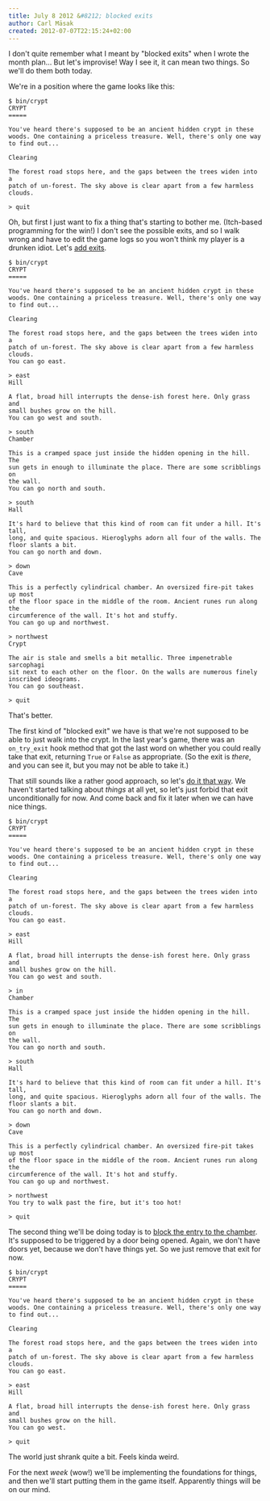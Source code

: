 ```yaml
---
title: July 8 2012 &#8212; blocked exits
author: Carl Mäsak
created: 2012-07-07T22:15:24+02:00
---
```

I don't quite remember what I meant by "blocked exits" when I wrote the month
plan... But let's improvise! Way I see it, it can mean two things. So we'll do
them both today.

We're in a position where the game looks like this:

    $ bin/crypt 
    CRYPT
    =====

    You've heard there's supposed to be an ancient hidden crypt in these
    woods. One containing a priceless treasure. Well, there's only one way
    to find out...

    Clearing

    The forest road stops here, and the gaps between the trees widen into a
    patch of un-forest. The sky above is clear apart from a few harmless clouds.

    > quit

Oh, but first I just want to fix a thing that's starting to bother me.
(Itch-based programming for the win!) I don't see the possible exits, and so I
walk wrong and have to edit the game logs so you won't think my player is a
drunken idiot. Let's [add
exits](https://github.com/masak/crypt/commit/c9841be088255a1177857b370645cf1e0562aded).

    $ bin/crypt 
    CRYPT
    =====

    You've heard there's supposed to be an ancient hidden crypt in these
    woods. One containing a priceless treasure. Well, there's only one way
    to find out...

    Clearing

    The forest road stops here, and the gaps between the trees widen into a
    patch of un-forest. The sky above is clear apart from a few harmless clouds.
    You can go east.

    > east
    Hill

    A flat, broad hill interrupts the dense-ish forest here. Only grass and
    small bushes grow on the hill.
    You can go west and south.

    > south
    Chamber

    This is a cramped space just inside the hidden opening in the hill. The
    sun gets in enough to illuminate the place. There are some scribblings on
    the wall.
    You can go north and south.

    > south
    Hall

    It's hard to believe that this kind of room can fit under a hill. It's tall,
    long, and quite spacious. Hieroglyphs adorn all four of the walls. The
    floor slants a bit.
    You can go north and down.

    > down
    Cave

    This is a perfectly cylindrical chamber. An oversized fire-pit takes up most
    of the floor space in the middle of the room. Ancient runes run along the
    circumference of the wall. It's hot and stuffy.
    You can go up and northwest.

    > northwest
    Crypt

    The air is stale and smells a bit metallic. Three impenetrable sarcophagi
    sit next to each other on the floor. On the walls are numerous finely
    inscribed ideograms.
    You can go southeast.

    > quit

That's better.

The first kind of "blocked exit" we have is that we're not supposed to be able
to just walk into the crypt. In the last year's game, there was an
`on_try_exit` hook method that got the last word on whether you could really
take that exit, returning `True` or `False` as appropriate. (So the exit is
*there*, and you can see it, but you may not be able to take it.)

That still sounds like a rather good approach, so let's [do it that
way](https://github.com/masak/crypt/commit/6759b92a4a9e0fb8a56a2821e9f663c007761e98).
We haven't started talking about *things* at all yet, so let's just forbid that
exit unconditionally for now. And come back and fix it later when we can have
nice things.

    $ bin/crypt
    CRYPT
    =====

    You've heard there's supposed to be an ancient hidden crypt in these
    woods. One containing a priceless treasure. Well, there's only one way
    to find out...

    Clearing

    The forest road stops here, and the gaps between the trees widen into a
    patch of un-forest. The sky above is clear apart from a few harmless clouds.
    You can go east.

    > east
    Hill

    A flat, broad hill interrupts the dense-ish forest here. Only grass and
    small bushes grow on the hill.
    You can go west and south.

    > in
    Chamber

    This is a cramped space just inside the hidden opening in the hill. The
    sun gets in enough to illuminate the place. There are some scribblings on
    the wall.
    You can go north and south.

    > south
    Hall

    It's hard to believe that this kind of room can fit under a hill. It's tall,
    long, and quite spacious. Hieroglyphs adorn all four of the walls. The
    floor slants a bit.
    You can go north and down.

    > down
    Cave

    This is a perfectly cylindrical chamber. An oversized fire-pit takes up most
    of the floor space in the middle of the room. Ancient runes run along the
    circumference of the wall. It's hot and stuffy.
    You can go up and northwest.

    > northwest
    You try to walk past the fire, but it's too hot!

    > quit

The second thing we'll be doing today is to [block the entry to the
chamber](https://github.com/masak/crypt/commit/776705280972db51c456bdaafa766295d9295090).
It's supposed to be triggered by a door being opened. Again, we don't have
doors yet, because we don't have things yet. So we just remove that exit for
now.

    $ bin/crypt
    CRYPT
    =====

    You've heard there's supposed to be an ancient hidden crypt in these
    woods. One containing a priceless treasure. Well, there's only one way
    to find out...

    Clearing

    The forest road stops here, and the gaps between the trees widen into a
    patch of un-forest. The sky above is clear apart from a few harmless clouds.
    You can go east.

    > east
    Hill

    A flat, broad hill interrupts the dense-ish forest here. Only grass and
    small bushes grow on the hill.
    You can go west.

    > quit

The world just shrank quite a bit. Feels kinda weird.

For the next *week* (wow!) we'll be implementing the foundations for things,
and then we'll start putting them in the game itself. Apparently things will be
on our mind.

